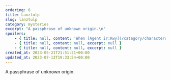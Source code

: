 ```yaml
---
ordering: 6
title: Lanztulp
slug: lanztulp
category: mysteries
excerpt: "A passphrase of unknown origin.\n"
spoilers:
    - { title: null, content: 'When [Agent ir:Kwy](/category/characters/jacquan-koliss) showwed up at the [Askabot](/category/spaceships/oh-skeh-baht), he provided the identification code of "lanztulp" to the officer who responded. While the officer was unsure of the code''s significance, the ship''s system recognized it as important for an unknown reason, and indicated that ir:Kwy should be given preferential treatment.', excerpt: 'When Agent ir:Kwy showwed up at the Askabot, he provided the identification code of &quot;lanztulp&q...' }
    - { title: null, content: null, excerpt: null }
    - { title: null, content: null, excerpt: null }
created_at: 2023-05-21T21:51:21+00:00
updated_at: 2023-07-13T19:33:54+00:00
---
```

A passphrase of unknown origin.